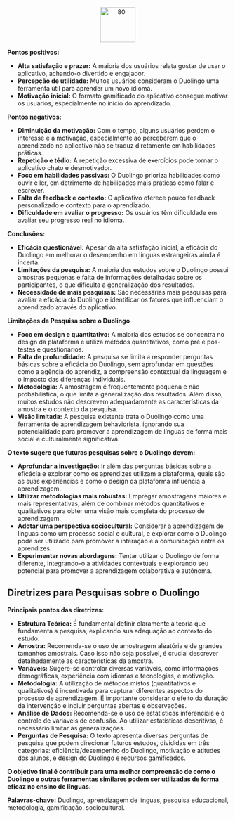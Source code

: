   <div align="center">
    <img src="https://github.com/user-attachments/assets/feba67e3-d5fa-48bf-b4c6-4b606ae535bc" alt="80" height="80">
  </div>

**Pontos positivos:**

* **Alta satisfação e prazer:** A maioria dos usuários relata gostar de usar o aplicativo, achando-o divertido e engajador.
* **Percepção de utilidade:** Muitos usuários consideram o Duolingo uma ferramenta útil para aprender um novo idioma.
* **Motivação inicial:** O formato gamificado do aplicativo consegue motivar os usuários, especialmente no início do aprendizado.

**Pontos negativos:**

* **Diminuição da motivação:** Com o tempo, alguns usuários perdem o interesse e a motivação, especialmente ao perceberem que o aprendizado no aplicativo não se traduz diretamente em habilidades práticas.
* **Repetição e tédio:** A repetição excessiva de exercícios pode tornar o aplicativo chato e desmotivador.
* **Foco em habilidades passivas:** O Duolingo prioriza habilidades como ouvir e ler, em detrimento de habilidades mais práticas como falar e escrever.
* **Falta de feedback e contexto:** O aplicativo oferece pouco feedback personalizado e contexto para o aprendizado.
* **Dificuldade em avaliar o progresso:** Os usuários têm dificuldade em avaliar seu progresso real no idioma.

**Conclusões:**

* **Eficácia questionável:** Apesar da alta satisfação inicial, a eficácia do Duolingo em melhorar o desempenho em línguas estrangeiras ainda é incerta.
* **Limitações da pesquisa:** A maioria dos estudos sobre o Duolingo possui amostras pequenas e falta de informações detalhadas sobre os participantes, o que dificulta a generalização dos resultados.
* **Necessidade de mais pesquisas:** São necessárias mais pesquisas para avaliar a eficácia do Duolingo e identificar os fatores que influenciam o aprendizado através do aplicativo.

**Limitações da Pesquisa sobre o Duolingo**

* **Foco em design e quantitativo:** A maioria dos estudos se concentra no design da plataforma e utiliza métodos quantitativos, como pré e pós-testes e questionários.
* **Falta de profundidade:** A pesquisa se limita a responder perguntas básicas sobre a eficácia do Duolingo, sem aprofundar em questões como a agência do aprendiz, a compreensão contextual da linguagem e o impacto das diferenças individuais.
* **Metodologia:** A amostragem é frequentemente pequena e não probabilística, o que limita a generalização dos resultados. Além disso, muitos estudos não descrevem adequadamente as características da amostra e o contexto da pesquisa.
* **Visão limitada:** A pesquisa existente trata o Duolingo como uma ferramenta de aprendizagem behaviorista, ignorando sua potencialidade para promover a aprendizagem de línguas de forma mais social e culturalmente significativa.


**O texto sugere que futuras pesquisas sobre o Duolingo devem:**

* **Aprofundar a investigação:** Ir além das perguntas básicas sobre a eficácia e explorar como os aprendizes utilizam a plataforma, quais são as suas experiências e como o design da plataforma influencia a aprendizagem.
* **Utilizar metodologias mais robustas:** Empregar amostragens maiores e mais representativas, além de combinar métodos quantitativos e qualitativos para obter uma visão mais completa do processo de aprendizagem.
* **Adotar uma perspectiva sociocultural:** Considerar a aprendizagem de línguas como um processo social e cultural, e explorar como o Duolingo pode ser utilizado para promover a interação e a comunicação entre os aprendizes.
* **Experimentar novas abordagens:** Tentar utilizar o Duolingo de forma diferente, integrando-o a atividades contextuais e explorando seu potencial para promover a aprendizagem colaborativa e autônoma.

## Diretrizes para Pesquisas sobre o Duolingo

**Principais pontos das diretrizes:**

* **Estrutura Teórica:** É fundamental definir claramente a teoria que fundamenta a pesquisa, explicando sua adequação ao contexto do estudo.
* **Amostra:** Recomenda-se o uso de amostragem aleatória e de grandes tamanhos amostrais. Caso isso não seja possível, é crucial descrever detalhadamente as características da amostra.
* **Variáveis:** Sugere-se controlar diversas variáveis, como informações demográficas, experiência com idiomas e tecnologias, e motivação.
* **Metodologia:** A utilização de métodos mistos (quantitativos e qualitativos) é incentivada para capturar diferentes aspectos do processo de aprendizagem. É importante considerar o efeito da duração da intervenção e incluir perguntas abertas e observações.
* **Análise de Dados:** Recomenda-se o uso de estatísticas inferenciais e o controle de variáveis de confusão. Ao utilizar estatísticas descritivas, é necessário limitar as generalizações.
* **Perguntas de Pesquisa:** O texto apresenta diversas perguntas de pesquisa que podem direcionar futuros estudos, divididas em três categorias: eficiência/desempenho do Duolingo, motivação e atitudes dos alunos, e design do Duolingo e recursos gamificados.


**O objetivo final é contribuir para uma melhor compreensão de como o Duolingo e outras ferramentas similares podem ser utilizadas de forma eficaz no ensino de línguas.**


**Palavras-chave:** Duolingo, aprendizagem de línguas, pesquisa educacional, metodologia, gamificação, sociocultural.
